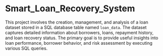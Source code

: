 # Smart_Loan_Recovery_System

This project involves the creation, management, and analysis of a loan dataset stored in a SQL database table named `loan_data`. The dataset captures detailed information about borrowers, loans, repayment history, and loan recovery status. 
The primary goal is to provide useful insights into loan performance, borrower behavior, and risk assessment by executing various SQL queries.
